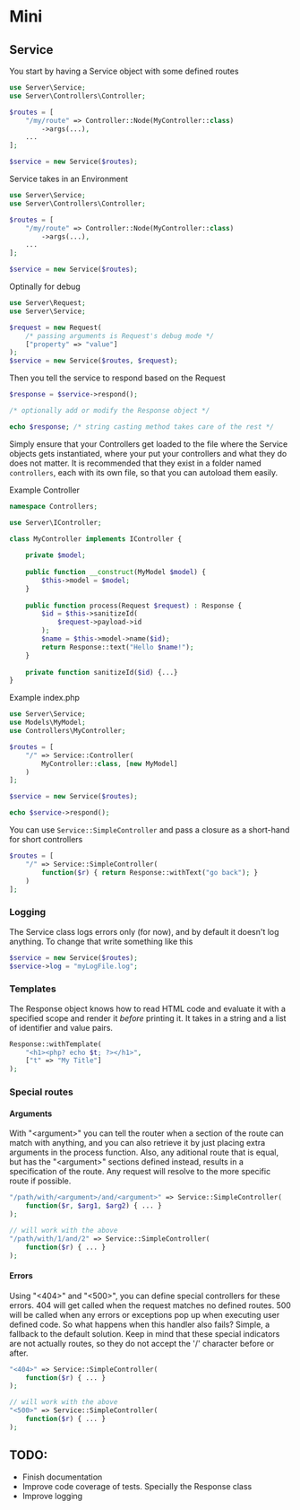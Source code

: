 # Mini

## Service

You start by having a Service object with some defined routes
```php
use Server\Service;
use Server\Controllers\Controller;

$routes = [
	"/my/route" => Controller::Node(MyController::class)
		->args(...),
	...
];

$service = new Service($routes);
```

Service takes in an Environment
```php
use Server\Service;
use Server\Controllers\Controller;

$routes = [
	"/my/route" => Controller::Node(MyController::class)
		->args(...),
	...
];

$service = new Service($routes);
```


Optinally for debug
```php
use Server\Request;
use Server\Service;

$request = new Request(
	/* passing arguments is Request's debug mode */
	["property" => "value"]
);
$service = new Service($routes, $request);
```

Then you tell the service to respond based on the Request
```php
$response = $service->respond();

/* optionally add or modify the Response object */

echo $response; /* string casting method takes care of the rest */
```

Simply ensure that your Controllers get loaded to the file where the Service objects gets instantiated, where your put your controllers and what they do does not matter. It is recommended that they exist in a folder named `controllers`, each with its own file, so that you can autoload them easily.

Example Controller
```php
namespace Controllers;

use Server\IController;

class MyController implements IController {
	
	private $model;
	
	public function __construct(MyModel $model) {
		$this->model = $model;
	}
	
	public function process(Request $request) : Response {
		$id = $this->sanitizeId(
			$request->payload->id
		);
		$name = $this->model->name($id);
		return Response::text("Hello $name!");
	}
	
	private function sanitizeId($id) {...}
}
```

Example index.php
```php
use Server\Service;
use Models\MyModel;
use Controllers\MyController;

$routes = [
	"/" => Service::Controller(
		MyController::class, [new MyModel]
	)
];

$service = new Service($routes);

echo $service->respond();
```

You can use `Service::SimpleController` and pass a closure as a short-hand for short controllers
```php
$routes = [
	"/" => Service::SimpleController(
		function($r) { return Response::withText("go back"); }
	)
];

```

### Logging

The Service class logs errors only (for now), and by default it doesn't log anything. To change that write something like this
```php
$service = new Service($routes);
$service->log = "myLogFile.log";
```

### Templates

The Response object knows how to read HTML code and evaluate it with a specified scope and render it _before_ printing it. It takes in a string and a list of identifier and value pairs.
```php
Response::withTemplate(
	"<h1><php? echo $t; ?></h1>",
	["t" => "My Title"]
);
```

### Special routes

#### Arguments

With "\<argument\>" you can tell the router when a section of the route can match with anything, and you can also retrieve it by just placing extra arguments in the process function. Also, any aditional route that is equal, but has the "\<argument\>" sections defined instead, results in a specification of the route. Any request will resolve to the more specific route if possible.
```php
"/path/with/<argument>/and/<argument>" => Service::SimpleController(
	function($r, $arg1, $arg2) { ... }
);

// will work with the above
"/path/with/1/and/2" => Service::SimpleController(
	function($r) { ... }
);
```

#### Errors

Using "<404>" and "<500>", you can define special controllers for these errors. 404 will get called when the request matches no defined routes. 500 will be called when any errors or exceptions pop up when executing user defined code. So what happens when this handler also fails? Simple, a fallback to the default solution. Keep in mind that these special indicators are not actually routes, so they do not accept the '/' character before or after.
```php
"<404>" => Service::SimpleController(
	function($r) { ... }
);

// will work with the above
"<500>" => Service::SimpleController(
	function($r) { ... }
);
```

## TODO:
- Finish documentation
- Improve code coverage of tests. Specially the Response class
- Improve logging


